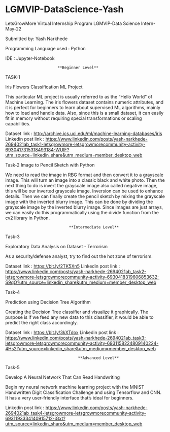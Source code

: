 # LGMVIP-DataScience-Yash
LetsGrowMore Virtual Internship Program
LGMVIP-Data Science Intern-May-22

Submitted by: Yash Narkhede

Programming Language used : Python

IDE : Jupyter-Notebook

                           **Beginner Level**                          

TASK-1

Iris Flowers Classification ML Project

This particular ML project is usually referred to as the “Hello World” of Machine Learning. The iris flowers dataset contains numeric attributes, and it is perfect for beginners to learn about supervised ML algorithms, mainly how to load and handle data. Also, since this is a small dataset, it can easily fit in memory without requiring special transformations or scaling capabilities.

Dataset link : http://archive.ics.uci.edu/ml/machine-learning-databases/iris
Linkedin post link : https://www.linkedin.com/posts/yash-narkhede-2694021ab_task1-letsgrowmore-letsgrowmorecommunity-activity-6930417315318493184-WUlF?utm_source=linkedin_share&utm_medium=member_desktop_web

Task-2
Image to Pencil Sketch with Python

We need to read the image in RBG format and then convert it to a grayscale image. This will turn an image into a classic black and white photo. Then the next thing to do is invert the grayscale image also called negative image, this will be our inverted grayscale image. Inversion can be used to enhance details. Then we can finally create the pencil sketch by mixing the grayscale image with the inverted blurry image. This can be done by dividing the grayscale image by the inverted blurry image. Since images are just arrays, we can easily do this programmatically using the divide function from the cv2 library in Python.

                                **Intermediate Level**    
                          
 Task-3
 
 Exploratory Data Analysis on Dataset - Terrorism

As a security/defense analyst, try to find out the hot zone of terrorism.

Dataset link : https://bit.ly/2TK5Xn5
Linkedin post link : https://www.linkedin.com/posts/yash-narkhede-2694021ab_task2-letsgrowmore-letsgrowmorecommunity-activity-6930418319606853632-S9qO?utm_source=linkedin_share&utm_medium=member_desktop_web

 Task-4
 
 Prediction using Decision Tree Algorithm

Creating the Decision Tree classifier and visualize it graphically. The purpose is if we feed any new data to this classifier, it would be able to predict the right class accordingly.

Dataset link : https://bit.ly/3kXTdox
Linkedin post link : https://www.linkedin.com/posts/yash-narkhede-2694021ab_task3-letsgrowmore-letsgrowmorecommunity-activity-6931158224809140224-4Hs2?utm_source=linkedin_share&utm_medium=member_desktop_web


                                    **Advanced Level**
                                 
Task-5

Develop A Neural Network That Can Read Handwriting

Begin my neural network machine learning project with the MNIST Handwritten Digit Classification Challenge and using Tensorflow and CNN. It has a very user-friendly interface that’s ideal for beginners.

Linkedin post link : https://www.linkedin.com/posts/yash-narkhede-2694021ab_task4-letsgrowmore-letsgrowmorecommunity-activity-6931193334140915712-iGxt?utm_source=linkedin_share&utm_medium=member_desktop_web
